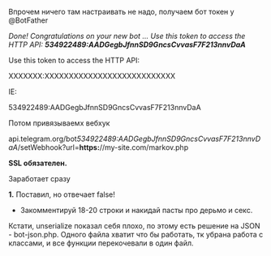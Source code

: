 Впрочем ничего там настраивать не надо, получаем бот токен у @BotFather

<i>Done! Congratulations on your new bot ... Use this token to access the HTTP API: <b>534922489:AADGegbJfnnSD9GncsCvvasF7F213nnvDaA</b></i>

Use this token to access the HTTP API:

XXXXXXX:XXXXXXXXXXXXXXXXXXXXXXXXXXX

IE:

534922489:AADGegbJfnnSD9GncsCvvasF7F213nnvDaA

Потом привязываемх вебхук

api.telegram.org/bot<i>534922489:AADGegbJfnnSD9GncsCvvasF7F213nnvDaA</i>/setWebhook?url=<b>https:</b>//my-site.com/markov.php

<b>SSL обязателен.</b>

Заработает сразу

<b>1.</b> Поставил, но отвечает false!

- Закомментируй 18-20 строки и накидай пасты про дерьмо и секс.


Кстати, unserialize показал себя плохо, по этому есть решение на JSON - bot-json.php. Одного файла хватит что бы работать, тк убрана работа с классами, и все функции перекочевали в один файл.
